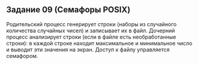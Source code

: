 ## Задание 09 (Семафоры POSIX)
Родительский процесс генерирует строки (наборы из случайного
количества случайных чисел) и записывает их в файл.
Дочерний процесс анализирует строки (если в файле есть
необработанные строки): в каждой строке находит максимальное и
минимальное число и выводит эти значения на экран.
Доступ к файлу управляется семафором.